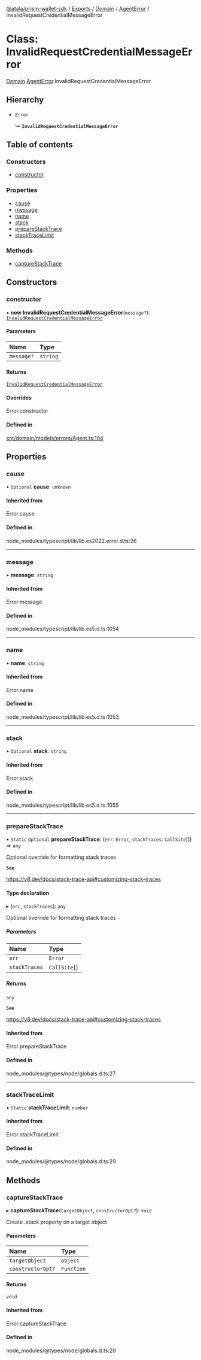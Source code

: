 [@atala/prism-wallet-sdk](../README.md) / [Exports](../modules.md) / [Domain](../modules/Domain.md) / [AgentError](../modules/Domain.AgentError.md) / InvalidRequestCredentialMessageError

# Class: InvalidRequestCredentialMessageError

[Domain](../modules/Domain.md).[AgentError](../modules/Domain.AgentError.md).InvalidRequestCredentialMessageError

## Hierarchy

- `Error`

  ↳ **`InvalidRequestCredentialMessageError`**

## Table of contents

### Constructors

- [constructor](Domain.AgentError.InvalidRequestCredentialMessageError.md#constructor)

### Properties

- [cause](Domain.AgentError.InvalidRequestCredentialMessageError.md#cause)
- [message](Domain.AgentError.InvalidRequestCredentialMessageError.md#message)
- [name](Domain.AgentError.InvalidRequestCredentialMessageError.md#name)
- [stack](Domain.AgentError.InvalidRequestCredentialMessageError.md#stack)
- [prepareStackTrace](Domain.AgentError.InvalidRequestCredentialMessageError.md#preparestacktrace)
- [stackTraceLimit](Domain.AgentError.InvalidRequestCredentialMessageError.md#stacktracelimit)

### Methods

- [captureStackTrace](Domain.AgentError.InvalidRequestCredentialMessageError.md#capturestacktrace)

## Constructors

### constructor

• **new InvalidRequestCredentialMessageError**(`message?`): [`InvalidRequestCredentialMessageError`](Domain.AgentError.InvalidRequestCredentialMessageError.md)

#### Parameters

| Name | Type |
| :------ | :------ |
| `message?` | `string` |

#### Returns

[`InvalidRequestCredentialMessageError`](Domain.AgentError.InvalidRequestCredentialMessageError.md)

#### Overrides

Error.constructor

#### Defined in

[src/domain/models/errors/Agent.ts:104](https://github.com/input-output-hk/atala-prism-wallet-sdk-ts/blob/f8f2652/src/domain/models/errors/Agent.ts#L104)

## Properties

### cause

• `Optional` **cause**: `unknown`

#### Inherited from

Error.cause

#### Defined in

node_modules/typescript/lib/lib.es2022.error.d.ts:26

___

### message

• **message**: `string`

#### Inherited from

Error.message

#### Defined in

node_modules/typescript/lib/lib.es5.d.ts:1054

___

### name

• **name**: `string`

#### Inherited from

Error.name

#### Defined in

node_modules/typescript/lib/lib.es5.d.ts:1053

___

### stack

• `Optional` **stack**: `string`

#### Inherited from

Error.stack

#### Defined in

node_modules/typescript/lib/lib.es5.d.ts:1055

___

### prepareStackTrace

▪ `Static` `Optional` **prepareStackTrace**: (`err`: `Error`, `stackTraces`: `CallSite`[]) => `any`

Optional override for formatting stack traces

**`See`**

https://v8.dev/docs/stack-trace-api#customizing-stack-traces

#### Type declaration

▸ (`err`, `stackTraces`): `any`

Optional override for formatting stack traces

##### Parameters

| Name | Type |
| :------ | :------ |
| `err` | `Error` |
| `stackTraces` | `CallSite`[] |

##### Returns

`any`

**`See`**

https://v8.dev/docs/stack-trace-api#customizing-stack-traces

#### Inherited from

Error.prepareStackTrace

#### Defined in

node_modules/@types/node/globals.d.ts:27

___

### stackTraceLimit

▪ `Static` **stackTraceLimit**: `number`

#### Inherited from

Error.stackTraceLimit

#### Defined in

node_modules/@types/node/globals.d.ts:29

## Methods

### captureStackTrace

▸ **captureStackTrace**(`targetObject`, `constructorOpt?`): `void`

Create .stack property on a target object

#### Parameters

| Name | Type |
| :------ | :------ |
| `targetObject` | `object` |
| `constructorOpt?` | `Function` |

#### Returns

`void`

#### Inherited from

Error.captureStackTrace

#### Defined in

node_modules/@types/node/globals.d.ts:20
